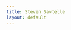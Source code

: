 ```yaml
---
title: Steven Sawtelle
layout: default
---
```


<head>
		<meta charset="utf-8">
		<meta name="viewport" content="width=device-width, initial-scale = 1.0, maximum-scale=1.0, user-scalable=no" />
		<meta property="og:description" content="Personal perfolio website of Steven Sawtelle">
		<meta property="og:site_name" content="Steven Sawtelle" />
		<title>Steven Sawtelle</title>
		<link rel="stylesheet" type="text/css" href="css/style.css">
		<!-- Global site tag (gtag.js) - Google Analytics -->
		<script async src="https://www.googletagmanager.com/gtag/js?id=UA-137815317-1"></script>
		<script>
		  window.dataLayer = window.dataLayer || [];
		  function gtag(){dataLayer.push(arguments);}
		  gtag('js', new Date());

		  gtag('config', 'UA-137815317-1');
		</script>

</head>

<body>
	<!-- about -->
	<div class="about" id="about">
	<center>
		<h1>Steven Sawtelle</h1>
			<p>
                <a href="/blog" class="nav">Check out my Blog!</a> or 
                <a href="/puzzles" class="nav">Play some puzzles I made!</a>
            </p>
        </center>
		<hr>
		<center>
		<div class="about" style="max-width: 700px">
				<h2>About Me</h2>
				<p>Hi, I'm Steven Sawtelle! I'm currently working with the Philanthropy Engineering team to develop tools that make engaging employees in philanthropic events easier as a Software Engineer at Bloomberg, and I love it. In the past, I've interned at <a class="linked" rel="nofollow" href="https://google.com/" alt="Google">Google</a>, <a class="linked" rel="nofollow" href="https://psware.com/" alt="Performance">Performance Software</a> and <a class="linked" rel="nofollow" href="https://viasat.com/" alt="ViaSat">ViaSat, Inc.</a> and spent an amazing semester in 2017 studying abroad at the <a class="linked" rel="nofollow" href="http://nus.edu.sg/" alt="NUS">National University of Singapore</a>, where I took classes in Advanced Data Structures and Algorithms, Game Design, Bollywood Studies, and Linguistics, and just generally fell in love with everything about Singapore. I'm a proud <a class="linked" rel="nofollow" href="http://asu.edu/" alt="ASU">Arizona State University</a> grad.</p>
				<p>I'm all about Software Engineering for good, so that's where I'm hoping to spend most of my career. If you want to talk about this with me, please feel free to reach out!</p>
				<p>A non-exhautive list of topics I can talk about until we're both exhausted: 3D printing, hiking, crossword and other puzzles, plotting, woodworking, game and escape room design, public policy, writing(<a href="/blog" class="nav">check out my blog</a>), budget travel, and data visualization.</p>
				<p>Finally, this site is open source! Check it out <a class="linked" rel="nofollow" href="https://github.com/StevenSawtelle/stevensawtelle.github.io" alt="site_source">here</a>, and let me know if there's things I could do better - I'm new to this whole front end world.</p>
		</div>
		</center>

	<div class="contact" id="contact">
				<h1>Contact Me!</h1>
				<a href="https://twitter.com/StevenSawtelle">Twitter</a>
				<a href="https://www.linkedin.com/in/steven-sawtelle">LinkedIn</a>
				<a href="https://github.com/stevensawtelle">GitHub</a>
				<a href="mailto:steven.sawtelle@gmail.com" target="_blank">Email</a>
				<a href="StevenSawtelleResume.pdf" target="_blank">Resume</a>
	</div>
